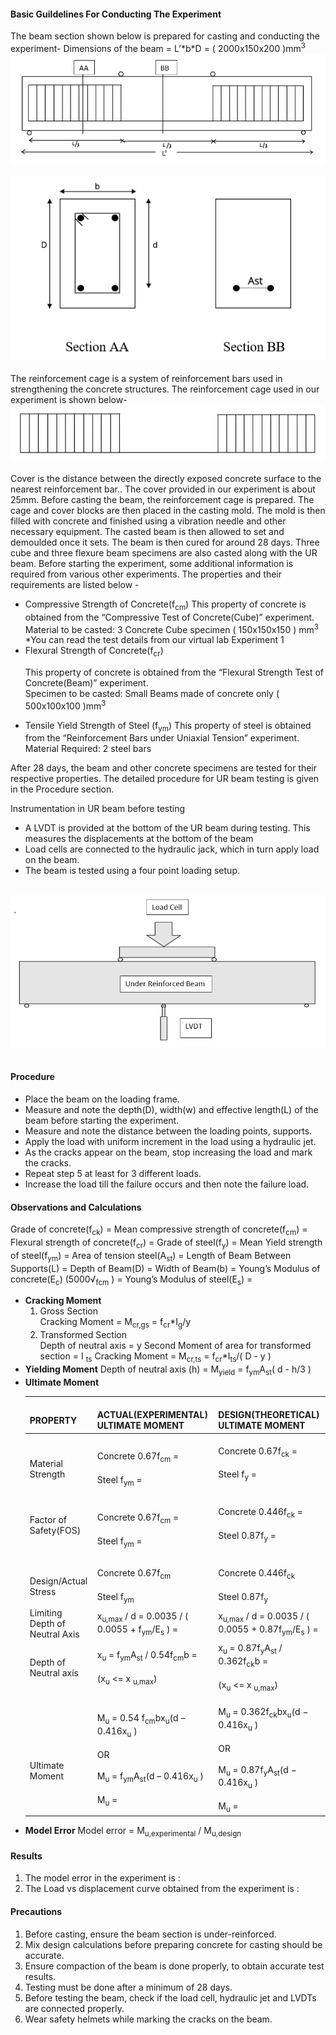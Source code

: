 <h4>Basic Guildelines For Conducting The Experiment</h4>
The beam section shown below is prepared for casting and conducting the experiment-
Dimensions of the beam  = L’*b*D  = ( 2000x150x200 )mm<sup>3</sup>
<br>
<div align="center"><img src="images/fig18.png"></div>
<br>

<div align="center"><img src="images/fig19.png"></div>
<br>
  The reinforcement cage is  a system of reinforcement bars used in strengthening the concrete structures. The reinforcement cage used in our experiment is shown below-                                                  

<br>
<div align="center"><img src="images/fig20.png"></div>
<br>
Cover is the distance between the directly exposed concrete surface to the nearest reinforcement bar.. The cover provided in our experiment is about 25mm.
Before casting the beam, the reinforcement cage is prepared.  The cage and cover blocks are then placed in the casting mold. The mold is then filled with concrete and finished using a vibration needle and other necessary equipment. The casted beam is then allowed to set and demoulded once it sets. The beam is then cured for around 28 days. Three cube and three flexure beam specimens are also casted along with the UR beam. 
Before starting the experiment, some additional information is required from various other experiments. The properties and their requirements are listed below -

<ul>
<li>Compressive Strength of Concrete(f<sub>cm</sub>)
This property of concrete is obtained from the “Compressive Test of Concrete(Cube)” experiment.<br>
Material to be casted: 3 Concrete Cube specimen
                                    ( 150x150x150 ) mm<sup>3</sup>
  *You can read the test details from our virtual lab Experiment 1
</li>
  <li>Flexural Strength of Concrete(f<sub>cr</sub>)

This property of concrete is obtained from the “Flexural Strength Test of Concrete(Beam)” experiment.
<br>
Specimen to be casted: Small Beams made of concrete only
                                       ( 500x100x100 )mm<sup>3</sup>
</li>
  <li>
  Tensile Yield Strength of Steel (f<sub>ym</sub>)
This property of steel is obtained from the “Reinforcement Bars under Uniaxial Tension” experiment.<br>
    Material Required: 2 steel bars

  </li>
  
</ul>


After 28 days, the beam and other concrete specimens are tested for their respective properties. The detailed procedure for UR beam testing is given in the Procedure section. 


Instrumentation in UR beam before testing
<ul>
  <li>A LVDT is provided at the bottom of the UR beam during testing. This measures the displacements at the bottom of the beam</li>
  <li>Load cells are connected to the hydraulic jack, which in turn apply load on the beam.</li>
  <li>The beam is tested using a four point loading setup.</li>
</ul>
<br>
<div align="center"><img src="images/fig21.png"></div>
<br>

<h4>Procedure</h4>
<ul>

  <li>Place the beam on the loading frame.</li> 

  <li>Measure and note the depth(D), width(w) and effective length(L) of the beam before starting the experiment.</li> 

  <li>Measure and note the distance between the loading points, supports.</li>

  <li>Apply the load with uniform increment in the load using a hydraulic jet.</li>

  <li>As the cracks appear on the beam, stop increasing the load and mark the cracks.</li>

  <li>Repeat step 5 at least for 3 different loads.</li>

  <li>Increase the load till the failure occurs and then note the failure load.</li>

</ul>

<h4>Observations and Calculations</h4>
Grade of concrete(f<sub>ck</sub>)                         =
Mean compressive strength of concrete(f<sub>cm</sub>)     =
Flexural strength of concrete(f<sub>cr</sub>)             =
Grade of steel(f<sub>y</sub>)                             =
Mean Yield strength of steel(f<sub>ym</sub>)              =
Area of tension steel(A<sub>st</sub>)                     =
Length of Beam Between Supports(L)             =
Depth of Beam(D)                               =
Width of Beam(b)                               =
Young’s Modulus of concrete(E<sub>c</sub>)    (5000√<sub>fcm</sub> ) =
Young’s Modulus of steel(E<sub>s</sub>)                   =
<ul>
  <li><b>Cracking Moment</b>
    <ol>
      <li>Gross Section <br>
        Cracking Moment = M<sub>cr,gs</sub> = f<sub>cr</sub>*I<sub>g</sub>/y
      </li>
      <li>Transformed Section<br>
      Depth of neutral axis = y
        Second Moment of area for transformed section = I <sub>ts</sub>
        Cracking Moment = M<sub>cr,ts</sub> = f<sub>cr</sub>*I<sub>ts</sub>/( D - y )
      </li>
    </ol>
  </li>
  <li><b>Yielding Moment</b>
  Depth of neutral axis (h) = M<sub>yield</sub> = f<sub>ym</sub>A<sub>st</sub>( d - h/3 ) </li>
  <li><b>Ultimate Moment</b>
  <br>
    <table>
<thead>
  <tr>
    <th>&nbsp;&nbsp;&nbsp;<br>PROPERTY&nbsp;&nbsp;&nbsp;</th>
    <th>&nbsp;&nbsp;&nbsp;<br>ACTUAL(EXPERIMENTAL) ULTIMATE MOMENT&nbsp;&nbsp;&nbsp;</th>
    <th>&nbsp;&nbsp;&nbsp;<br>DESIGN(THEORETICAL) ULTIMATE MOMENT&nbsp;&nbsp;&nbsp;</th>
  </tr>
</thead>
<tbody>
  <tr>
    <td>   <br>Material Strength   </td>
    <td>   <br>Concrete                0.67f<sub>cm</sub> = <br>   <br>Steel                       f<sub>ym</sub>   = </td>
    <td>   <br>Concrete                0.67f<sub>ck</sub> = <br>   <br>Steel                     f<sub>y</sub> = <br>   <br>    </td>
  </tr>
  <tr>
    <td>   <br>Factor of Safety(FOS)<br>   <br>    </td>
    <td>   <br>Concrete                0.67f<sub>cm</sub> = <br>   <br>Steel                       f<sub>ym</sub>   = </td>
    <td>   <br>Concrete                0.446f<sub>ck</sub> = <br>   <br>Steel                     0.87f<sub>y</sub> = <br>   <br>    </td>
  </tr>
  <tr>
    <td>   <br>Design/Actual Stress   </td>
    <td>   <br>Concrete                  0.67f<sub>cm</sub><br>   <br>Steel                         f<sub>ym</sub>   </td>
    <td>   <br>Concrete                 0.446f<sub>ck</sub><br>   <br>Steel                       0.87f<sub>y</sub>   </td>
  </tr>
  <tr>
    <td>Limiting Depth of Neutral Axis </td>
    <td> x<sub>u,max</sub> / d = 0.0035 / ( 0.0055 + f<sub>ym</sub>/E<sub>s</sub> ) = </td>
    <td> x<sub>u,max</sub> / d = 0.0035 / ( 0.0055 + 0.87f<sub>ym</sub>/E<sub>s</sub> ) = </td>
  </tr>
  <tr>
    <td>Depth of Neutral axis</td>
    <td>x<sub>u</sub> = f<sub>ym</sub>A<sub>st</sub> / 0.54f<sub>cm</sub>b = <br><br>(x<sub>u</sub> <= x <sub>u,max</sub>)</td>
    <td>x<sub>u</sub> = 0.87f<sub>y</sub>A<sub>st</sub> / 0.362f<sub>ck</sub>b = <br><br>(x<sub>u</sub> <= x <sub>u,max</sub>)</td>
  </tr>
  <tr>
    <td>&nbsp;&nbsp;&nbsp;<br> <br>&nbsp;&nbsp;&nbsp;<br>Ultimate Moment&nbsp;&nbsp;&nbsp;</td>
    <td>   <br>M<sub>u</sub> =   0.54 f<sub>cm</sub>bx<sub>u</sub>(d   – 0.416x<sub>u</sub> )<br>   <br>                              OR<br>   <br>M<sub>u</sub> = f<sub>ym</sub>A<sub>st</sub>(d –   0.416x<sub>u</sub>   )<br>   <br>M<sub>u</sub> =     </td>
    <td>   <br> M<sub>u</sub> = 0.362f<sub>ck</sub>bx<sub>u</sub>(d − 0.416x<sub>u</sub> )<br>   <br>                       OR     <br>   <br>M<sub>u</sub> = 0.87f<sub>y</sub>A<sub>st</sub>(d −   0.416x<sub>u</sub>   ) <br>   <br>M<sub>u</sub> =     </td>
  </tr>
</tbody>
</table>

  </li>
  <li><b>Model Error</b>
    Model error = M<sub>u,experimental</sub> / M<sub>u,design</sub></li>
</ul>








<h4>Results</h4>
<ol>
<li>The model error in the experiment is :</li>
<li>The Load vs displacement curve obtained from the experiment is :</li>
</ol>


<h4>Precautions</h4>
<ol>
<li>Before casting, ensure the beam section is under-reinforced.</li>

<li>Mix design calculations before preparing concrete for casting should be accurate.</li>

<li>Ensure compaction of the beam is done properly, to obtain accurate test results.</li>

<li>Testing must be done after a minimum of 28 days.</li>

<li>Before testing the beam, check if the load cell, hydraulic jet and LVDTs are connected properly.</li>

<li>Wear safety helmets while marking the cracks on the beam.</li>
</ol>
  
